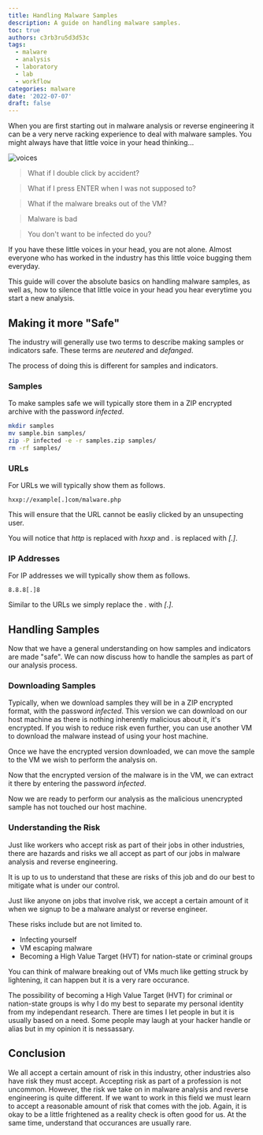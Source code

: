 ```yaml
---
title: Handling Malware Samples
description: A guide on handling malware samples.
toc: true
authors: c3rb3ru5d3d53c
tags:
  - malware
  - analysis
  - laboratory
  - lab
  - workflow
categories: malware
date: '2022-07-07'
draft: false
---
```


When you are first starting out in malware analysis or reverse engineering it can be a very nerve racking experience to deal with malware samples. You might always have that little voice in your head thinking...

![voices](images/0.jpg)

> What if I double click by accident?

> What if I press ENTER when I was not supposed to?

> What if the malware breaks out of the VM?

> Malware is bad

> You don't want to be infected do you?

If you have these little voices in your head, you are not alone. Almost everyone who has worked in the industry has this little voice bugging them everyday.

This guide will cover the absolute basics on handling malware samples, as well as, how to silence that little voice in your head you hear everytime you start a new analysis.

## Making it more "Safe"
The industry will generally use two terms to describe making samples or indicators safe. These terms are *neutered* and *defanged*.

The process of doing this is different for samples and indicators.

### Samples
To make samples safe we will typically store them in a ZIP encrypted archive with the password *infected*.

```bash
mkdir samples
mv sample.bin samples/
zip -P infected -e -r samples.zip samples/
rm -rf samples/
```

### URLs
For URLs we will typically show them as follows.

```text
hxxp://example[.]com/malware.php
```

This will ensure that the URL cannot be easliy clicked by an unsupecting user.

You will notice that *http* is replaced with *hxxp* and *.* is replaced with *\[.\]*.

### IP Addresses
For IP addresses we will typically show them as follows.

```
8.8.8[.]8
```

Similar to the URLs we simply replace the *.* with *\[.\]*.

## Handling Samples
Now that we have a general understanding on how samples and indicators are made "safe". We can now discuss how to handle the samples as part of our analysis process.

### Downloading Samples
Typically, when we download samples they will be in a ZIP encrypted format, with the password *infected*. This version we can download on our host machine as there is nothing inherently malicious about it, it's encrypted. If you wish to reduce risk even further, you can use another VM to download the malware instead of using your host machine.

Once we have the encrypted version downloaded, we can move the sample to the VM we wish to perform the analysis on.

Now that the encrypted version of the malware is in the VM, we can extract it there by entering the password *infected*.

Now we are ready to perform our analysis as the malicious unencrypted sample has not touched our host machine.

### Understanding the Risk
Just like workers who accept risk as part of their jobs in other industries, there are hazards and risks we all accept as part of our jobs in malware analysis and reverse engineering. 

It is up to us to understand that these are risks of this job and do our best to mitigate what is under our control.

Just like anyone on jobs that involve risk, we accept a certain amount of it when we signup to be a malware analyst or reverse engineer.

These risks include but are not limited to.

- Infecting yourself
- VM escaping malware
- Becoming a High Value Target (HVT) for nation-state or criminal groups

You can think of malware breaking out of VMs much like getting struck by lightening, it can happen but it is a very rare occurance. 

The possibility of becoming a High Value Target (HVT) for criminal or nation-state groups is why I do my best to separate my personal identity from my independant research. There are times I let people in but it is usually based on a need. Some people may laugh at your hacker handle or alias but in my opinion it is nessassary.

## Conclusion
We all accept a certain amount of risk in this industry, other industries also have risk they must accept. Accepting risk as part of a profession is not uncommon. However, the risk we take on in malware analysis and reverse engineering is quite different. If we want to work in this field we must learn to accept a reasonable amount of risk that comes with the job. Again, it is okay to be a little frightened as a reality check is often good for us. At the same time, understand that occurances are usually rare.